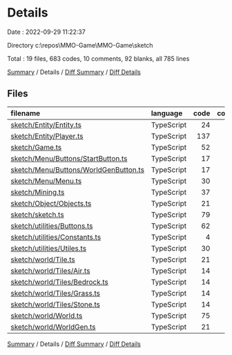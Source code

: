 # Details

Date : 2022-09-29 11:22:37

Directory c:\\repos\\MMO-Game\\MMO-Game\\sketch

Total : 19 files,  683 codes, 10 comments, 92 blanks, all 785 lines

[Summary](results.md) / Details / [Diff Summary](diff.md) / [Diff Details](diff-details.md)

## Files
| filename | language | code | comment | blank | total |
| :--- | :--- | ---: | ---: | ---: | ---: |
| [sketch/Entity/Entity.ts](/sketch/Entity/Entity.ts) | TypeScript | 24 | 0 | 3 | 27 |
| [sketch/Entity/Player.ts](/sketch/Entity/Player.ts) | TypeScript | 137 | 3 | 16 | 156 |
| [sketch/Game.ts](/sketch/Game.ts) | TypeScript | 52 | 1 | 10 | 63 |
| [sketch/Menu/Buttons/StartButton.ts](/sketch/Menu/Buttons/StartButton.ts) | TypeScript | 17 | 1 | 3 | 21 |
| [sketch/Menu/Buttons/WorldGenButton.ts](/sketch/Menu/Buttons/WorldGenButton.ts) | TypeScript | 17 | 1 | 3 | 21 |
| [sketch/Menu/Menu.ts](/sketch/Menu/Menu.ts) | TypeScript | 30 | 0 | 3 | 33 |
| [sketch/Mining.ts](/sketch/Mining.ts) | TypeScript | 37 | 3 | 3 | 43 |
| [sketch/Object/Objects.ts](/sketch/Object/Objects.ts) | TypeScript | 21 | 0 | 4 | 25 |
| [sketch/sketch.ts](/sketch/sketch.ts) | TypeScript | 79 | 0 | 7 | 86 |
| [sketch/utilities/Buttons.ts](/sketch/utilities/Buttons.ts) | TypeScript | 62 | 0 | 7 | 69 |
| [sketch/utilities/Constants.ts](/sketch/utilities/Constants.ts) | TypeScript | 4 | 1 | 2 | 7 |
| [sketch/utilities/Utiles.ts](/sketch/utilities/Utiles.ts) | TypeScript | 30 | 0 | 4 | 34 |
| [sketch/world/Tile.ts](/sketch/world/Tile.ts) | TypeScript | 21 | 0 | 4 | 25 |
| [sketch/world/Tiles/Air.ts](/sketch/world/Tiles/Air.ts) | TypeScript | 14 | 0 | 4 | 18 |
| [sketch/world/Tiles/Bedrock.ts](/sketch/world/Tiles/Bedrock.ts) | TypeScript | 14 | 0 | 3 | 17 |
| [sketch/world/Tiles/Grass.ts](/sketch/world/Tiles/Grass.ts) | TypeScript | 14 | 0 | 4 | 18 |
| [sketch/world/Tiles/Stone.ts](/sketch/world/Tiles/Stone.ts) | TypeScript | 14 | 0 | 4 | 18 |
| [sketch/world/World.ts](/sketch/world/World.ts) | TypeScript | 75 | 0 | 5 | 80 |
| [sketch/world/WorldGen.ts](/sketch/world/WorldGen.ts) | TypeScript | 21 | 0 | 3 | 24 |

[Summary](results.md) / Details / [Diff Summary](diff.md) / [Diff Details](diff-details.md)